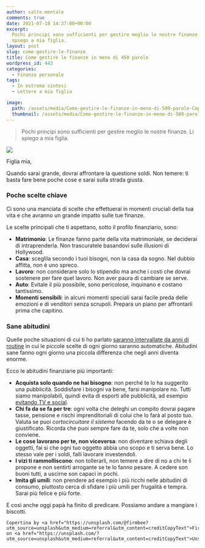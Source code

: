 ```yaml
---
author: salto.mentale
comments: true
date: 2021-07-18 14:37:00+00:00
excerpt:
  Pochi principi sono sufficienti per gestire meglio le nostre finanze. Li
  spiego a mia figlia.
layout: post
slug: come-gestire-le-finanze
title: Come gestire le finanze in meno di 450 parole
wordpress_id: 443
categories:
  - Finanza personale
tags:
  - In estrema sintesi
  - Lettere a mia figlia

image:
  path: /assets/media/Come-gestire-le-finanze-in-meno-di-500-parole-Copertina.jpeg
  thumbnail: /assets/media/Come-gestire-le-finanze-in-meno-di-500-parole-Copertina.jpeg
---
```


> Pochi principi sono sufficienti per gestire meglio le nostre finanze. Li spiego a mia figlia.


![]({{site.baseurl}}/assets/media/Come-gestire-le-finanze-in-meno-di-500-parole.png)

Figlia mia,

Quando sarai grande, dovrai affrontare la questione soldi. Non temere: ti basta fare bene poche cose e sarai sulla strada giusta.

### Poche scelte chiave

Ci sono una manciata di scelte che effettuerai in momenti cruciali della tua vita e che avranno un grande impatto sulle tue finanze.

Le scelte principali che ti aspettano, sotto il profilo finanziario, sono:

- **Matrimonio**: Le finanze fanno parte della vita matrimoniale, se deciderai di intraprenderla. Non trascuratele basandovi sulle illusioni di Hollywood.
- **Casa**: sceglila secondo i tuoi bisogni, non la casa da sogno. Nel dubbio affitta, non è uno spreco.
- **Lavoro**: non considerare solo lo stipendio ma anche i costi che dovrai sostenere per fare quel lavoro. Non aver paura di cambiare se serve.
- **Auto**: Evitale il più possibile, sono pericolose, inquinano e costano tantissimo.
- **Momenti sensibili**: in alcuni momenti speciali sarai facile preda delle emozioni e di venditori senza scrupoli. Prepara un piano per affrontarli prima che capitino.

### Sane abitudini

Quelle poche situazioni di cui ti ho parlato [saranno intervallate da anni di routine](/decisioni-e-abitudini/) in cui le piccole scelte di ogni giorno saranno automatiche. Abitudini sane fanno ogni giorno una piccola differenza che negli anni diventa enorme.

Ecco le abitudini finanziarie più importanti:

- **Acquista solo quando ne hai bisogno**: non perché te lo ha suggerito una pubblicità. Soddisfare i bisogni va bene, farsi manipolare no. Tutti siamo manipolabili, quindi evita di esporti alle pubblicità, ad esempio [evitando TV e social](/televisione-quanto-costa-davvero/).
- **Chi fa da se fa per tre**: ogni volta che deleghi un compito dovrai pagare tasse, pensione e rischi imprenditoriali di colui che lo farà al posto tuo. Valuta se puoi _cortocircuitare il sistema_ facendo da te o se delegare è giustificato. Ricorda che puoi sempre fare da te, solo che a volte non conviene.
- **Le cose lavorano per te, non viceversa**: non diventare schiava degli oggetti, fai si che ogni tuo oggetto abbia uno scopo e ti serva bene. Lo stesso vale per i soldi, falli lavorare investendoli.
- **I vizi ti rammolliscono**: non tollerarli, non temere a dire di no a chi te li propone e non sentirti arrogante se te lo fanno pesare. A cedere son buoni tutti, a uscirne son capaci in pochi.
- **Imita gli umili**: non prendere ad esempio i più ricchi nelle abitudini di consumo, piuttosto cerca di sfidare i più umili per frugalità e tempra. Sarai più felice e più forte.

E così anche oggi papà ha finito di predicare. Possiamo andare a mangiare i biscotti.

    Copertina by <a href="https://unsplash.com/@firmbee?utm_source=unsplash&utm_medium=referral&utm_content=creditCopyText">Firmbee.com</a> on <a href="https://unsplash.com/?utm_source=unsplash&utm_medium=referral&utm_content=creditCopyText">Unsplash</a>
